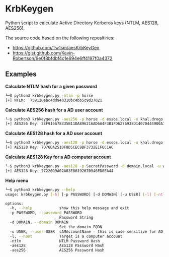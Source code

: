 # KrbKeygen

Python script to calculate Active Directory Kerberos keys (NTLM, AES128, AES256).

The source code based on the following repositiries: 
- https://github.com/Tw1sm/aesKrbKeyGen
- https://gist.github.com/Kevin-Robertson/9e0f8bfdbf4c1e694e6ff4197f0a4372


## Examples

**Calculate NTLM hash for a given password**

```bash
└─$ python3 krbkeygen.py -ntlm -p horse                                                              
[+] NTLM:  739120ebc4dd940310bc4bb5c9d37021
```

**Calculate AES256 hash for a AD user account**

```bash
└─$ python3 krbkeygen.py -aes256 -p horse -d essos.local -u khal.drogo
[+] AES256 Key: 2EF916A78335B11DA896216AD6A4F3B1FD6276938D14070444900A75E5BF7EB4
```

**Calculate AES128 hash for a AD user account**

```bash
└─$ python3 krbkeygen.py -aes128 -p horse -d essos.local -u khal.drogo
[+] AES128 Key: 7D76DA251DF8D5CEC9BF3732E1F6C1AC
```

**Calculate AES128 Key for a AD computer account**

```bash
└─$ python3 krbkeygen.py -aes128 -p SecretPassword -d domain.local -u windowsdc1$ -l   
[+] AES128 Key: 27220D9A02A83E86192670946FD0EA44
```


**Help menu**

```bash
└─$ python3 krbkeygen.py --help                                       
usage: krbkeygen.py [-h] [-p PASSWORD] [-d DOMAIN] [-u USER] [-l] [-ntlm] [-aes128] [-aes256]

options:
  -h, --help            show this help message and exit
  -p PASSWORD, --password PASSWORD
                        Password String
  -d DOMAIN, --domain DOMAIN
                        Set the domain FQDN
  -u USER, --user USER  sAMAccountName - this is case sensitive for AD user accounts
  -l, --host            Target is a computer account
  -ntlm                 NTLM Password Hash
  -aes128               AES128 Password Hash
  -aes256               AES256 Password Hash
```

